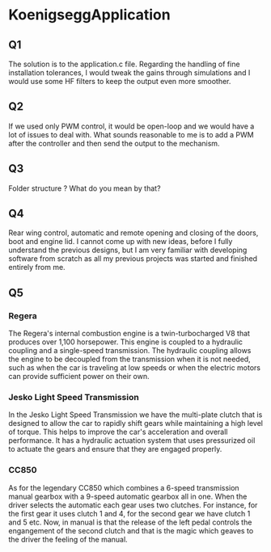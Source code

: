 # KoenigseggApplication

## Q1
The solution is to the application.c file. Regarding the handling of fine installation tolerances, I would tweak the gains through simulations and I would use some HF filters to keep the output even more smoother.

## Q2
If we used only PWM control, it would be open-loop and we would have a lot of issues to deal with. What sounds reasonable to me is to add a PWM after the controller and then send the output to the mechanism.

## Q3
Folder structure ? What do you mean by that?

## Q4
Rear wing control, automatic and remote opening and closing of the doors, boot and engine lid. I cannot come up with new ideas, before I fully understand the previous designs, but I am very familiar with developing software from scratch as all my previous projects was started and finished entirely from me.

## Q5
### Regera
The Regera's internal combustion engine is a twin-turbocharged V8 that produces over 1,100 horsepower. This engine is coupled to a hydraulic coupling and a single-speed transmission. The hydraulic coupling allows the engine to be decoupled from the transmission when it is not needed, such as when the car is traveling at low speeds or when the electric motors can provide sufficient power on their own.
### Jesko Light Speed Transmission
In the Jesko Light Speed Transmission we have the multi-plate clutch that is designed to allow the car to rapidly shift gears while maintaining a high level of torque. This helps to improve the car's acceleration and overall performance. It has a hydraulic actuation system that uses pressurized oil to actuate the gears and ensure that they are engaged properly.
### CC850
As for the legendary CC850 which combines a 6-speed transmission manual gearbox with a 9-speed automatic gearbox all in one. When the driver selects the automatic each gear uses two clutches. For instance, for the first gear it uses clutch 1 and 4, for the second gear we have clutch 1 and 5 etc. Now, in manual is that the release of the left pedal controls the engangement of the second clutch and that is the magic which geaves to the driver the feeling of the manual.
